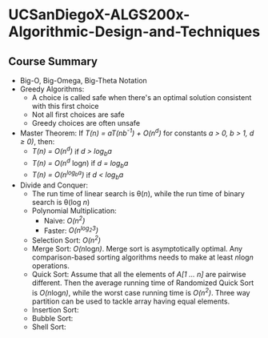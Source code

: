 # UCSanDiegoX-ALGS200x-Algorithmic-Design-and-Techniques

## Course Summary
- Big-O, Big-Omega, Big-Theta Notation
- Greedy Algorithms:
  - A choice is called safe when there's an optimal solution consistent with this first choice
  - Not all first choices are safe
  - Greedy choices are often unsafe
- Master Theorem: If *T(n) = aT(nb<sup>-1</sup>) + O(n<sup>d</sup>)* for constants *a > 0, b > 1, d ≥ 0)*, then: 
  - *T(n) = O(n<sup>d</sup>)* if *d > log<sub>b</sub>a*
  - *T(n) = O(n<sup>d</sup>* log*n*) if *d = log<sub>b</sub>a*
  - *T(n) = O(n<sup>log<sub>b</sub>a</sup>)* if *d < log<sub>b</sub>a*  
- Divide and Conquer:
  - The run time of linear search is θ(*n*), while the run time of binary search is θ(log *n*)
  - Polynomial Multiplication:
    - Naive: *O(n<sup>2</sup>)*
    - Faster: *O(n<sup>log<sub>2</sub>3</sup>)*
  - Selection Sort: *O(n<sup>2</sup>)*
  - Merge Sort: *O(n*log*n)*. Merge sort is asymptotically optimal. Any comparison-based sorting algorithms needs to make at least *n*log*n* operations.
  - Quick Sort: Assume that all the elements of *A[1 ... n]* are pairwise different. Then the average running time of Randomized Quick Sort is *O(n*log*n)*, while the worst case running time is *O(n<sup>2</sup>)*. Three way partition can be used to tackle array having equal elements.
  - Insertion Sort: 
  - Bubble Sort:
  - Shell Sort: 
